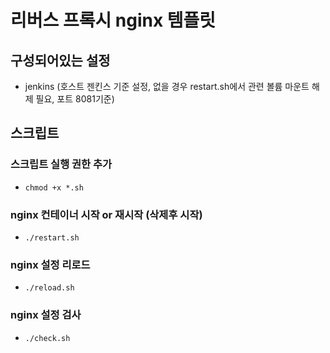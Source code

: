 # 리버스 프록시 nginx 템플릿

## 구성되어있는 설정
* jenkins (호스트 젠킨스 기준 설정, 없을 경우 restart.sh에서 관련 볼륨 마운트 해제 필요, 포트 8081기준)

## 스크립트

### 스크립트 실행 권한 추가
* `chmod +x *.sh`

### nginx 컨테이너 시작 or 재시작 (삭제후 시작)
* `./restart.sh`

### nginx 설정 리로드
* `./reload.sh`

### nginx 설정 검사
* `./check.sh`

